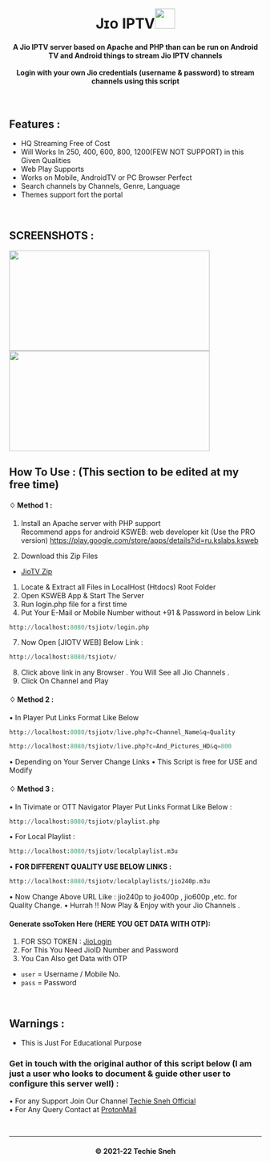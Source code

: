 <h1 align='center'>Jɪᴏ IPTV<img src="https://upload.wikimedia.org/wikipedia/commons/thumb/8/8a/Jio_TV_logo.svg/1200px-Jio_TV_logo.svg.png" width="40" height="40"></h1>

<!-- DO NOT EDIT FILE AND ADD YOU NAME HERE AND PUBLISH -->
<!-- © 2021-22 TechieSneh -->

<h4 align='center'>A Jio IPTV server based on Apache and PHP than can be run on Android TV and Android things to stream Jio IPTV channels<br>
<br>Login with your own Jio credentials (username & password) to stream channels using this script</h4>
<br>

<h2>Features :</h2>

- HQ Streaming Free of Cost
- Will Works In 250, 400, 600, 800, 1200(FEW NOT SUPPORT) in this Given Qualities
- Web Play Supports
- Works on Mobile, AndroidTV or PC Browser Perfect
- Search channels by Channels, Genre, Language
- Themes support fort the portal


<br>

<h2>SCREENSHOTS : </h2>

<img src="screenshots/main/main.png" width="400" height="200">

<br>

<img src="screenshots/main/play.png" width="400" height="200">

<br>

<h2>How To Use : (This section to be edited at my free time) </h2>

#### ♢ Method 1 :

1. Install an Apache server with PHP support<br>
Recommend apps for android
  KSWEB: web developer kit (Use the PRO version)
  https://play.google.com/store/apps/details?id=ru.kslabs.ksweb

2. Download this Zip Files<br>

- [JioTV Zip](https://github.com/mitthu786/TS-JioTV/blob/main/tsjiotv.zip?raw=true) <br>

1. Locate & Extract all Files in LocalHost (Htdocs) Root Folder <br>
2. Open KSWEB App & Start The Server <br>
3. Run login.php file for a first time <br>
4. Put Your E-Mail or Mobile Number without +91 & Password in below Link <br>

```py
http://localhost:8080/tsjiotv/login.php
```
7. Now Open [JIOTV WEB] Below Link :

```py
http://localhost:8080/tsjiotv/
```

8. Click above link in any Browser . You Will See all Jio Channels . <br>
9. Click On Channel and Play <br>

#### ♢ Method 2 :

• In Player Put Links Format Like Below

  ```py
http://localhost:8080/tsjiotv/live.php?c=Channel_Name&q=Quality
  ```

```py
http://localhost:8080/tsjiotv/live.php?c=And_Pictures_HD&q=800
```

• Depending on Your Server Change Links
• This Script is free for USE and Modify</b><br>

#### ♢ Method 3 :

• In Tivimate or OTT Navigator Player Put Links Format Like Below :<br>

  ```py
http://localhost:8080/tsjiotv/playlist.php
  ```

• For Local Playlist :<br>

  ```py
http://localhost:8080/tsjiotv/localplaylist.m3u
  ```

• <b>FOR DIFFERENT QUALITY USE BELOW LINKS : </b><br>

  ```py
http://localhost:8080/tsjiotv/localplaylists/jio240p.m3u
  ```
• Now Change Above URL Like : jio240p to jio400p , jio600p ,etc. for Quality Change.</b>
• Hurrah !! Now Play & Enjoy with your Jio Channels .</b><br>

<!-- DO NOT EDIT FILE AND ADD YOU NAME HERE AND PUBLISH -->
<!-- © 2021-22 TechieSneh -->


#### Generate ssoToken Here (HERE YOU GET DATA WITH OTP):

1. FOR SSO TOKEN : [JioLogin](http://jiologin.unaux.com)<br>
2. For This You Need JioID Number and Password<br> 
3. You Can Also get Data with OTP

- `user` = Username / Mobile No.
- `pass` = Password

<br>

<h2>Warnings :</h2>

- This is Just For Educational Purpose

<h3>Get in touch with the original author of this script below (I am just a user who looks to document & guide other user to configure this server well) : </h3>

• For any Support Join Our Channel [Techie Sneh Official](https://telegram.me/techiesneh_official)<br>
• For Any Query Contact at [ProtonMail](mailto:techiesneh@protonmail.com)

<br>

---
<h4 align='center'>© 2021-22 Techie Sneh</h4>

<!-- DO NOT REMOVE THIS CREDIT -->
